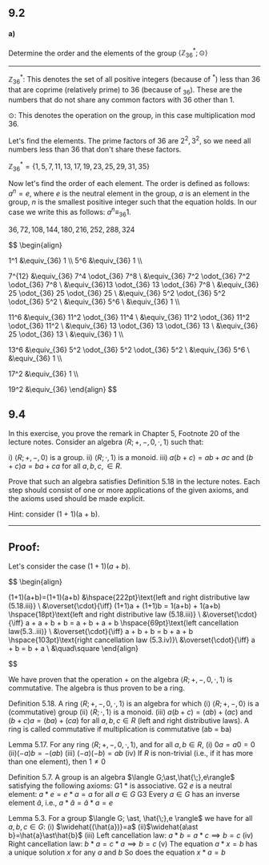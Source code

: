 
## 9.2
#### a) 
Determine the order and the elements of the group $\langle \mathbb Z^\ast_{36} ; \odot \rangle$

___

$\mathbb Z^\ast_{36}$: This denotes the set of all positive integers (because of $^\ast$) less than 36 that are coprime (relatively prime) to 36 (because of $_{36}$). These are the numbers that do not share any common factors with 36 other than 1.

$\odot$: This denotes the operation on the group, in this case multiplication mod 36.

Let's find the elements. The prime factors of 36 are $2^2, 3^2$, so we need all numbers less than 36 that don't share these factors.

$\mathbb Z^\ast_{36} = \{1, 5, 7, 11, 13, 17, 19, 23, 25, 29, 31, 35\}$ 

Now let's find the order of each element. The order is defined as follows: $a^n = e$, where $e$ is the neutral element in the group, $a$ is an element in the group, $n$ is the smallest positive integer such that the equation holds. In our case we write this as follows: $a^n \equiv_{36} 1$.

$36, 72, 108, 144, 180, 216, 252, 288, 324$



$$
\begin{align}

1^1 &\equiv_{36} 1 \\\\
5^6 &\equiv_{36} 1 \\\\

7^{12} &\equiv_{36} 7^4 \odot_{36} 7^8 \\
&\equiv_{36} 7^2 \odot_{36} 7^2 \odot_{36} 7^8 \\
&\equiv_{36}13 \odot_{36} 13 \odot_{36} 7^8 \\
&\equiv_{36} 25 \odot_{36} 25 \odot_{36} 25 \\
&\equiv_{36} 5^2 \odot_{36} 5^2 \odot_{36} 5^2 \\
&\equiv_{36} 5^6 \\
&\equiv_{36} 1 \\\\

11^6 &\equiv_{36} 11^2 \odot_{36} 11^4 \\
&\equiv_{36} 11^2 \odot_{36} 11^2 \odot_{36} 11^2 \\
&\equiv_{36} 13 \odot_{36} 13 \odot_{36} 13 \\
&\equiv_{36} 25 \odot_{36} 13 \\
&\equiv_{36} 1 \\\\

13^6 &\equiv_{36} 5^2 \odot_{36} 5^2 \odot_{36} 5^2 \\
&\equiv_{36} 5^6 \\
&\equiv_{36} 1 \\\\


17^2 &\equiv_{36} 1 \\\\

19^2 &\equiv_{36} 
\end{align}
$$




## 9.4
In this exercise, you prove the remark in Chapter 5, Footnote 20 of the lecture notes. Consider an algebra $\langle R; +, -, 0, \cdot, 1\rangle$ such that:

i) $\langle R; +, -, 0\rangle$ is a group.
ii) $\langle R; \cdot, 1\rangle$ is a monoid.
iii) $a(b + c) = ab + ac$ and $(b + c)a = ba + ca$ for all $a, b, c, \in R$.

Prove that such an algebra satisfies Definition 5.18 in the lecture notes. Each step should consist of one or more applications of the given axioms, and the axioms used should be made explicit.

Hint: consider (1 + 1)(a + b).



___

## **Proof**:

Let's consider the case $(1+1)(a+b)$. 





$$
\begin{align}

(1+1)(a+b)=(1+1)(a+b) &\hspace{222pt}\text{left and right distributive law (5.18.iii)} \\
&\overset{\cdot}{\iff}  (1+1)a + (1+1)b = 1(a+b) + 1(a+b) \hspace{18pt}\text{left and right distributive law (5.18.iii)} \\
&\overset{\cdot}{\iff} a + a + b + b = a + b + a + b \hspace{69pt}\text{left cancellation law(5.3..iii)} \\
&\overset{\cdot}{\iff} a + b + b = b + a + b \hspace{103pt}\text{right cancellation law (5.3.iv)}\\
&\overset{\cdot}{\iff} a + b = b + a \\
&\quad\square
\end{align}

$$ 


We have proven that the operation $+$ on the algebra $\langle R; +, -, 0, \cdot, 1\rangle$ is commutative. The algebra is thus proven to be a ring.




Definition 5.18.
A ring $\langle R; +, -, 0, \cdot, 1\rangle$ is an algebra for which
(i) $\langle R; +, -, 0\rangle$ is a (commutative) group
(ii) $\langle R;\cdot, 1\rangle$ is a monoid.
(iii) $a(b + c) = (ab) + (ac)$ and $(b + c)a = (ba) + (ca)$ for all $a, b, c \in R$ (left and right distributive laws).
A ring is called commutative if multiplication is commutative (ab = ba)

Lemma 5.17.
For any ring $\langle R; +, -, 0, \cdot, 1\rangle$, and for all $a, b \in R$,
(i) $0a = a0 = 0$
(ii)$(−a)b = −(ab)$
(iii) $(−a)(−b) = ab$
(iv) If $R$ is non-trivial (i.e., if it has more than one element), then $1 \neq 0$


Definition 5.7.
A group is an algebra $\langle G;\ast,\hat{\;},e\rangle$ satisfying the following axioms:
G1 $\ast$ is associative.
G2 $e$ is a neutral element: $a \ast e = e \ast a = a$ for all $a \in G$
G3 Every $a \in G$ has an inverse element $\hat{a}$, i.e., $a \ast \hat{a} = \hat{a} \ast a = e$


Lemma 5.3.
For a group $\langle G; \ast, \hat{\;},e \rangle$ we have for all $a, b, c \in G$:
(i) $\widehat{(\hat{a})}=a$
(ii)$\widehat{a\ast b}=\hat{a}\ast\hat{b}$
(iii) Left cancellation law: $a \ast b = a \ast c \implies b = c$
(iv) Right cancellation law: $b \ast a = c \ast a \implies b = c$
(v) The equation $a \ast x = b$ has a unique solution $x$ for any $a$ and $b$
So does the equation $x \ast a = b$



